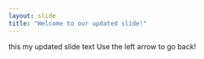 ```yaml
---
layout: slide
title: "Welcome to our updated slide!"
---
```

this my updated slide text
Use the left arrow to go back!